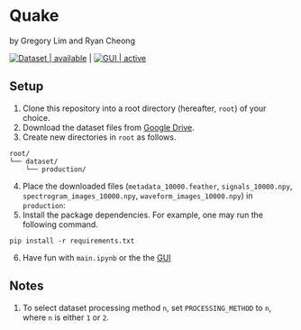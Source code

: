 # Quake

by Gregory Lim and Ryan Cheong

[![Dataset | available](https://img.shields.io/badge/Dataset-active-red)](https://drive.google.com/file/d/1ln0j21XmYO9onMP6qsE-wtxhP-k7X2w3/view)
|
[![GUI | active](https://img.shields.io/badge/GUI-active-green)](https://huggingface.co/spaces/glimeuxe/quake)

## Setup

1. Clone this repository into a root directory (hereafter, `root`) of your choice.
2. Download the dataset files from [Google Drive](https://drive.google.com/file/d/1ln0j21XmYO9onMP6qsE-wtxhP-k7X2w3/view).
3. Create new directories in `root` as follows.

```
root/
└── dataset/
    └── production/
```

4. Place the downloaded files (`metadata_10000.feather`, `signals_10000.npy`, `spectrogram_images_10000.npy`, `waveform_images_10000.npy`) in `production`:
5. Install the package dependencies. For example, one may run the following command.

```
pip install -r requirements.txt
```

6. Have fun with `main.ipynb` or the the [GUI](https://huggingface.co/spaces/glimeuxe/quake)

## Notes

1. To select dataset processing method `n`, set `PROCESSING_METHOD` to `n`, where `n` is either `1` or `2`.
